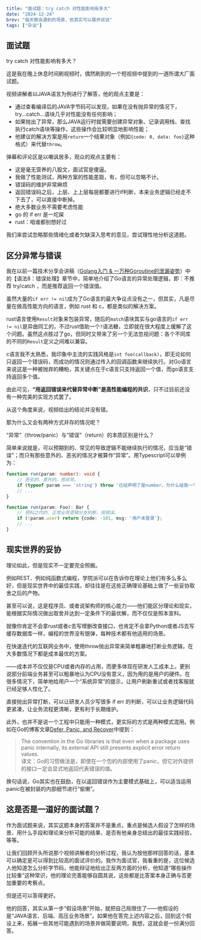 ```yaml lw-blog-meta
title: "面试题：try catch 对性能影响有多大"
date: "2024-12-24"
brev: "每天都会遇到的场景，但其实可以展开说说"
tags: ["杂谈"]
```

## 面试题

try catch 对性能影响有多大？

这是我在晚上休息时间刷视频时，偶然刷到的一个短视频中提到的一道所谓大厂面试题。

视频讲解者以JAVA语言为例进行了解答，他的观点主要是：

- 通过查看编译后的JAVA字节码可以发现，如果在没有抛异常的情况下，try...catch...语块几乎对性能没有任何影响；
- 如果抛出了异常，那么JAVA运行时就需要创建异常对象、记录调用栈、查找执行catch语块等操作，这些操作会比较明显地影响性能；
- 他建议的解决方案是用`return`一个结果对象（例如`{code: 0, data: foo}`这种格式）来代替`throw`。

弹幕和评论区是以嘲讽居多，观众的观点主要有：

- 这是毫无营养的八股文，面试官是傻逼。
- 我做了性能测试，两种方案的性能差距，有，但可以忽略不计。
- 错误码的维护非常麻烦
- 返回错误码之后，上层、上上层每层都要进行if判断，本来业务逻辑已经走不下去了，可以直接中断掉。
- 绝大多数业务不需要考虑性能
- go 的 if err 是一坨屎
- rust：咱谁都别想好过

我们来尝试忽略那些情绪化或者欠缺深入思考的意见，尝试理性地分析这道题。

## 区分异常与错误

我在以前一篇技术分享会讲稿（[Golang入门 & 一万种Goroutine的泄漏姿势](../2021/210413-Golang-Start-and-Goroutine-Leak.md)）中的【语法8：错误处理】章节中，简单地介绍了Go语言的异常处理逻辑，即：不推荐 try/catch ，而是推荐返回一个错误值。

虽然大量的`if err != nil`成为了Go语言的最大争议点没有之一，但其实，凡是尽量在做高性能方向的语言，例如 rust 和 c，都是类似的解决方案。

rust语言使用`Result`对象来包装异常，随后的`match`语块其实与go语言的`if err != nil`是异曲同工的，不过rust借助一个`?`语法糖，立即就在很大程度上缓解了这个问题。虽然这点胜过了go，但同时又带来了另一个无法忽视问题：各个不同库的不同的`Result`定义之间难以兼容。

c语言我不太熟悉，我印象中主流的实践风格是`int foo(callback)`，即无论如何只返回一个错误码，而成功的情况则通过传入的回调函数来继续执行。对Go语言来说这是一种被抛弃的糟粕，其关键点在于c语言只支持返回一个值，而go语言支持返回多个值。

由此可见，**“用返回错误来代替异常中断”是高性能编程的共识**，只不过目前还没有一种完美的实现方式罢了。

从这个角度来说，视频给出的结论并没有错。

那为什么又会有两种方式并存的情况呢？

“异常”（throw/panic）与“错误”（return）的本质区别是什么？

简单来说就是，可以预期到的、常见的导致逻辑不能继续执行的情况，应当是“错误”；而只有那些意外的、恶劣的情况才被算作“异常”。用Typescript可以举例为：

```ts
function run(param: number): void {
    // 恶劣的、意外的，用异常。
    if (typeof param === 'string') throw '已经声明了是number，为什么给我一个string？';
    // ...
}
```

```ts
function run(param: Foo): Bar {
    // 预料之内的、正常业务逻辑分支判断，用错误。
    if (!param.user) return {code: -101, msg: '用户未登录'};
    // ...
}
```

## 现实世界的妥协

理论如此，但是现实不一定要完全照搬。

例如REST、例如纯函数式编程，学院派可以在告诉你在理论上他们有多么多么好，但是现实世界中的最佳实践，却往往是在这些正确理论基础上做了一些妥协取舍之后的产物。

甚至可以说，这是程序员、或者说架构师的核心能力——他们能区分理论和现实，能根据实际情况做出取舍并达到一定条件下的最优解，而不仅仅是照本宣科。

就像你肯定不会拿rust或者c去写增删改查接口，也肯定不会拿Python或者JS去写缓存数据库一样，编程的世界没有银弹，每种技术都有他适用的场景。

在快速迭代的互联网业务中，使用throw抛出异常来简单粗暴地打断业务逻辑，在大多数情况下都是成本最优的方案。

——成本并不仅仅是CPU或者内存的占用，而更多体现在研发人工成本上。更别说部分前端业务甚至可以粗暴地认为CPU没有意义，因为用的是用户的硬件。在很多情况下，简单地给用户一个“系统异常”的提示，让用户刷新重试或者找客服就已经足够人性化了。

直接抛出异常打断，可以让研发人员少写很多 if err 的判断，可以让业务逻辑代码更紧凑，让业务流程更清晰，更有利于长期维护。

此外，也并不是说一个工程中只能用一种模式，更实际的方式是两种模式混用。例如在Go的博客文章[Defer, Panic, and Recover](https://go.dev/blog/defer-panic-and-recover)中提到：

> The convention in the Go libraries is that even when a package uses panic internally, its external API still presents explicit error return values.  
> 译文：Go的习惯做法是，即使在一个包的内部使用了panic，但它对外提供的接口一定会显式地返回代表错误的值。

换句话说，Go其实也在鼓励，在以返回错误作为主要模式基础上，可以适当运用panic在被封装的内部细节进行“偷懒”。

## 这是否是一道好的面试题？

作为面试题来说，其实这题本身的答案并不是重点，重点是候选人假设了怎样的场景、用什么手段和理论来分析可能的结果、是否有他亲身总结出的最佳实践经验，等等。

让我们回顾开头所说那个视频讲解者的分析过程，我认为按他那样回答的话，基本可以确定是可以得到比较高的面试评价的。我作为面试官，我看重的是，这位候选人他知道怎么分析字节码，他能辩证地给出正反两方面的分析，他知道“哪些操作比较重”这种常识，他的理论完善能够自圆其说，这些都是比答案本身正确与否更加重要的考察点。

但是还可以答得更好。

他的回答，其实从第一步“假设场景”开始，就把自己局限住了——他假设的是“JAVA语言、后端、高压业务场景”。如果他在答完上述内容之后，回到这个假设上来，拓展一些其他可能遇到的场景并做简要说明，我想，这就会是一份满分回答。
